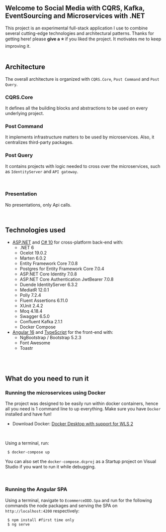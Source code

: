 ## Welcome to Social Media with CQRS, Kafka, EventSourcing and Microservices with .NET
This project is an experimental full-stack application I use to combine several cutting-edge technologies and architectural patterns. Thanks for getting here! please <b>give a ⭐</b> if you liked the project. It motivates me to keep improving it.
<br><br>

## Architecture
The overall architecture is organized with `CQRS.Core`, `Post Command` and `Post Query`.

### CQRS.Core
It defines all the building blocks and abstractions to be used on every underlying project.

### Post Command
It implements infrastructure matters to be used by microservices. Also, it centralizes third-party packages.

### Post Query
It contains projects with logic needed to cross over the microservices, such as `IdentityServer` and `API gateway`.

<br/>

### Presentation
No presentations, only Api calls.

<br/>

## Technologies used
<ul>
  <li>
    <a href='https://get.asp.net' target="_blank">ASP.NET</a> and <a href='https://msdn.microsoft.com/en-us/library/67ef8sbd.aspx' target="_blank">C# 10</a>
    for cross-platform back-end with:
    <ul>
      <li>.NET 6</li>
      <li>Ocelot 19.0.2</li>
      <li>Marten 6.0.2</li>
      <li>Entity Framework Core 7.0.8</li>
      <li>Postgres for Entity Framework Core 7.0.4</li>
      <li>ASP.NET Core Identity 7.0.8</li>
      <li>ASP.NET Core Authentication JwtBearer 7.0.8</li>
      <li>Duende IdentityServer 6.3.2</li>
      <li>MediatR 12.0.1</li>
      <li>Polly 7.2.4</li>
      <li>Fluent Assertions 6.11.0</li>      
      <li>XUnit 2.4.2</li>
      <li>Moq 4.18.4</li>
      <li>Swagger 6.5.0</li>
      <li>Confluent Kafka 2.1.1</li>
      <li>Docker Compose</li>
    </ul>
  </li>
  <li>
    <a href='https://angular.io/' target="_blank">Angular 16</a> and <a href='http://www.typescriptlang.org/' target="_blank">TypeScript</a> for the front-end with:
    <ul>
      <li>NgBootstrap / Bootstrap 5.2.3</li>
      <li>Font Awesome</li>
      <li>Toastr</li>
    </ul>
  </li>
</ul>

<br/><br/>


## What do you need to run it 

### Running the microservices using Docker

The project was designed to be easily run within docker containers, hence all you need is 1 command line to up everything. Make sure you have `Docker` installed and have fun!


- Download Docker: <a href="https://docs.docker.com/docker-for-windows/wsl/" target="_blank">Docker Desktop with support for WLS 2</a>
    
<br/>

Using a terminal, run:

```console
 $ docker-compose up
``` 

You can also set the `docker-compose.dcproj` as a Startup project on Visual Studio if you want to run it while debugging. 

<br/>

### Running the Angular SPA
    
Using a terminal, navigate to `EcommerceDDD.Spa` and run for the following commands the node packages and serving the SPA on `http://localhost:4200` respectively:

```console
 $ npm install #first time only
 $ ng serve
```
